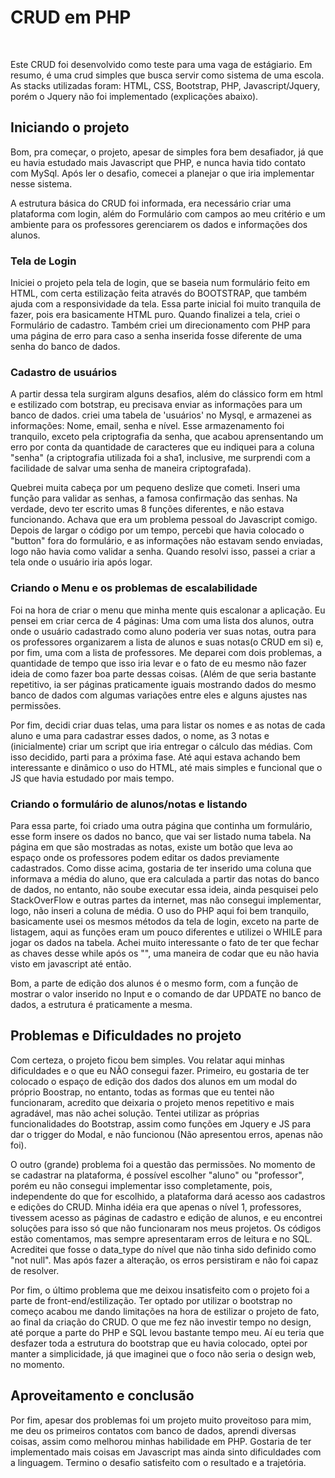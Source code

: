 <h1>CRUD em PHP </h1>
<br>
<p>Este CRUD foi desenvolvido como teste para uma vaga de estágiario. Em resumo, é uma crud simples que busca servir como sistema de uma escola. As stacks utilizadas foram: HTML, CSS, Bootstrap, PHP, Javascript/Jquery, porém o Jquery não foi implementado (explicações abaixo). </p>

<h2> Iniciando o projeto </h2> 

<p>Bom, pra começar, o projeto, apesar de simples fora bem desafiador, já que eu havia estudado mais Javascript que PHP, e nunca havia tido contato com MySql. Após ler o desafio, comecei a planejar o que iria implementar nesse sistema. </p>
<p> A estrutura básica do CRUD foi informada, era necessário criar uma plataforma com login, além do Formulário com campos ao meu critério e um ambiente para os professores gerenciarem os dados e informações dos alunos. </p>

<h3>Tela de Login </h3>
<p>Iniciei o projeto pela tela de login, que se baseia num formulário feito em HTML, com certa estilização feita através do BOOTSTRAP, que também ajuda com a responsividade da tela. Essa parte inicial foi muito tranquila de fazer, pois era basicamente HTML puro. Quando finalizei a tela, criei o Formulário de cadastro. Também criei um direcionamento com PHP para uma página de erro para caso a senha inserida fosse diferente de uma senha do banco de dados.</p>

<h3>Cadastro de usuários </h3>
<p>A partir dessa tela surgiram alguns desafios, além do clássico form em html e estilizado com botstrap, eu precisava enviar as informações para um banco de dados. criei uma tabela de 'usuários' no Mysql, e armazenei as informações: Nome, email, senha e nível. Esse armazenamento foi tranquilo, exceto pela criptografia da senha, que acabou aprensentando um erro por conta da quantidade de caracteres que eu indiquei para a coluna "senha" (a criptografia utilizada foi a sha1, inclusive, me surprendi com a facilidade de salvar uma senha de maneira criptografada).</p>
<p>Quebrei muita cabeça por um pequeno deslize que cometi. Inseri uma função para validar as senhas, a famosa confirmação das senhas. Na verdade, devo ter escrito umas 8 funções diferentes, e não estava funcionando. Achava que era um problema pessoal do Javascript comigo. Depois de largar o código por um tempo, percebi que havia colocado o "button" fora do formulário, e as informações não estavam sendo enviadas, logo não havia como validar a senha. Quando resolvi isso, passei a criar a tela onde o usuário iria após logar.</p>

<h3> Criando o Menu e os problemas de escalabilidade </h3>
<p>Foi na hora de criar o menu que minha mente quis escalonar a aplicação. Eu pensei em criar cerca de 4 páginas: Uma com uma lista dos alunos, outra onde o usuário cadastrado como aluno poderia ver suas notas, outra para os professores organizarem a lista de alunos e suas notas(o CRUD em si) e, por fim, uma com a lista de professores. Me deparei com dois problemas, a quantidade de tempo que isso iria levar e o fato de eu mesmo não fazer ideia de como fazer boa parte dessas coisas. (Além de que seria bastante repetitivo, ia ser páginas praticamente iguais mostrando dados do mesmo banco de dados com algumas variações entre eles e alguns ajustes nas permissões. </p>
<p>Por fim, decidi criar duas telas, uma para listar os nomes e as notas de cada aluno e uma para cadastrar esses dados, o nome, as 3 notas e (inicialmente) criar um script que iria entregar o cálculo das médias. Com isso decidido, parti para a próxima fase. Até aqui estava achando bem interessante e dinâmico o uso do HTML, até mais simples e funcional que o JS que havia estudado por mais tempo.</p>

<h3>Criando o formulário de alunos/notas e listando </h3>
<p>Para essa parte, foi criado uma outra página que continha um formulário, esse form insere os dados no banco, que vai ser listado numa tabela. Na página em que são mostradas as notas, existe um botão que leva ao espaço onde os professores podem editar os dados previamente cadastrados. Como disse acima, gostaria de ter inserido uma coluna que informava a média do aluno, que era calculada a partir das notas do banco de dados, no entanto, não soube executar essa ideia, ainda pesquisei pelo StackOverFlow e outras partes da internet, mas não consegui implementar, logo, não inseri a coluna de média. O uso do PHP aqui foi bem tranquilo, basicamente usei os mesmos métodos da tela de login, exceto na parte de listagem, aqui as funções eram um pouco diferentes e utilizei o WHILE para jogar os dados na tabela. Achei muito interessante o fato de ter que fechar as chaves desse while após os "<td>", uma maneira de codar que eu não havia visto em javascript até então.</p>
<p>Bom, a parte de edição dos alunos é o mesmo form, com a função de mostrar o valor inserido no Input e o comando de dar UPDATE no banco de dados, a estrutura é praticamente a mesma. </p>

<h2>Problemas e Dificuldades no projeto</h2>
<p>Com certeza, o projeto ficou bem simples. Vou relatar aqui minhas dificuldades e o que eu NÃO consegui fazer. Primeiro, eu gostaria de ter colocado o espaço de edição dos dados dos alunos em um modal do próprio Boostrap, no entanto, todas as formas que eu tentei não funcionaram, acredito que deixaria o projeto menos repetitivo e mais agradável, mas não achei solução. Tentei utilizar as próprias funcionalidades do Bootstrap, assim como funções em Jquery e JS para dar o trigger do Modal, e não funcionou (Não apresentou erros, apenas não foi).</p>
<p> O outro (grande) problema foi a questão das permissões. No momento de se cadastrar na plataforma, é possível escolher "aluno" ou "professor", porém eu não consegui implementar isso completamente, pois, independente do que for escolhido, a plataforma dará acesso aos cadastros e edições do CRUD. Minha idéia era que apenas o nível 1, professores, tivessem acesso as páginas de cadastro e edição de alunos, e eu encontrei soluções para isso só que não funcionaram nos meus projetos. Os códigos estão comentamos, mas sempre apresentaram erros de leitura e no SQL. Acreditei que fosse o data_type do nível que não tinha sido definido como "not null". Mas após fazer a alteração, os erros persistiram e não foi capaz de resolver.
<p> Por fim, o último problema que me deixou insatisfeito com o projeto foi a parte de front-end/estilização. Ter optado por utilizar o bootstrap no começo acabou me dando limitações na hora de estilizar o projeto de fato, ao final da criação do CRUD. O que me fez não investir tempo no design, até porque a parte do PHP e SQL levou bastante tempo meu. Aí eu teria que desfazer toda a estrutura do bootstrap que eu havia colocado, optei por manter a simplicidade, já que imaginei que o foco não seria o design web, no momento. </p>

<h2>Aproveitamento e conclusão</h2>
<p> Por fim, apesar dos problemas foi um projeto muito proveitoso para mim, me deu os primeiros contatos com banco de dados, aprendi diversas coisas, assim como melhorou minhas habilidade em PHP. Gostaria de ter implementado mais coisas em Javascript mas ainda sinto dificuldades com a linguagem. Termino o desafio satisfeito com o resultado e a trajetória.</p>
